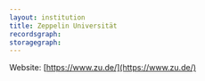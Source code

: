 ```yaml
---
layout: institution
title: Zeppelin Universität
recordsgraph: 
storagegraph: 
---
```


Website: [https://www.zu.de/](https://www.zu.de/)
